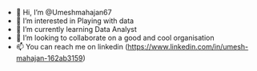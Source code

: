 - 👋 Hi, I’m @Umeshmahajan67
- 👀 I’m interested in Playing with data
- 🌱 I’m currently learning Data Analyst
- 💞️ I’m looking to collaborate on a good and cool organisation
- 📫 You can reach me on linkedin (https://www.linkedin.com/in/umesh-mahajan-162ab3159)

<!---
Umeshmahajan67/Umeshmahajan67 is a ✨ special ✨ repository because its `README.md` (this file) appears on your GitHub profile.
You can click the Preview link to take a look at your changes.
--->
